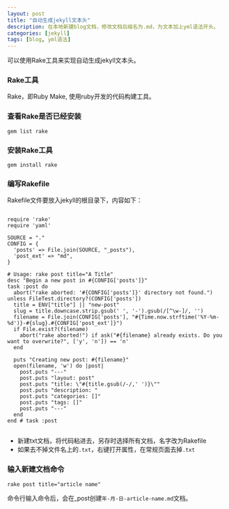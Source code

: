 ```yaml
---
layout: post
title: "自动生成jekyll文本头"
description: 在本地新建blog文档，修改文档后缀名为.md，为文本加上yml语法开头。
categories: [jekyll]
tags: [blog, yml语法]
---
```


可以使用Rake工具来实现自动生成jekyll文本头。

### Rake工具

Rake，即Ruby Make, 使用ruby开发的代码构建工具。

### 查看Rake是否已经安装

```
gem list rake

```

### 安装Rake工具

```
gem install rake

```

### 编写Rakefile

Rakefile文件要放入jekyll的根目录下，内容如下：

```

require 'rake'
require 'yaml'

SOURCE = "."
CONFIG = {
  'posts' => File.join(SOURCE, "_posts"),
  'post_ext' => "md",
}

# Usage: rake post title="A Title"
desc "Begin a new post in #{CONFIG['posts']}"
task :post do
  abort("rake aborted: '#{CONFIG['posts']}' directory not found.") unless FileTest.directory?(CONFIG['posts'])
  title = ENV["title"] || "new-post"
  slug = title.downcase.strip.gsub(' ', '-').gsub(/[^\w-]/, '')
  filename = File.join(CONFIG['posts'], "#{Time.now.strftime('%Y-%m-%d')}-#{slug}.#{CONFIG['post_ext']}")
  if File.exist?(filename)
    abort("rake aborted!") if ask("#{filename} already exists. Do you want to overwrite?", ['y', 'n']) == 'n'
  end

  puts "Creating new post: #{filename}"
  open(filename, 'w') do |post|
    post.puts "---"
    post.puts "layout: post"
    post.puts "title: \"#{title.gsub(/-/,' ')}\""
    post.puts "description: "
    post.puts "categories: []"
    post.puts "tags: []"
    post.puts "---"
  end
end # task :post


```

* 新建txt文档，将代码粘进去，另存时选择所有文档，名字改为Rakefile
* 如果去不掉文件名上的`.txt`，右键打开属性，在常规页面去掉`.txt`

### 输入新建文档命令

```
rake post title="article name"

```

命令行输入命令后，会在_post创建`年-月-日-article-name.md`文档。

